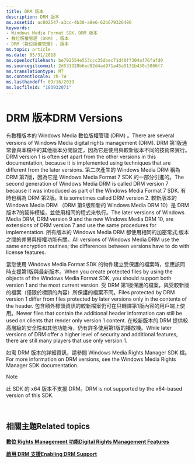 ```yaml
---
title: DRM 版本
description: DRM 版本
ms.assetid: ac802547-a3cc-4b30-a8e6-62b679326486
keywords:
- Windows Media Format SDK，DRM 版本
- 數位版權管理 (DRM) ，版本
- DRM (數位版權管理) ，版本
ms.topic: article
ms.date: 05/31/2018
ms.openlocfilehash: be792554e553ccc35dbec71d40ff304af76fafd0
ms.sourcegitcommit: 2d531328b6ed82d4ad971a45a5131b430c5866f7
ms.translationtype: MT
ms.contentlocale: zh-TW
ms.lasthandoff: 09/16/2019
ms.locfileid: "103932071"
---
```

# <a name="drm-versions"></a><span data-ttu-id="1d246-106">DRM 版本</span><span class="sxs-lookup"><span data-stu-id="1d246-106">DRM Versions</span></span>

<span data-ttu-id="1d246-107">有數種版本的 Windows Media 數位版權管理 (DRM) 。</span><span class="sxs-lookup"><span data-stu-id="1d246-107">There are several versions of Windows Media digital rights management (DRM).</span></span> <span data-ttu-id="1d246-108">DRM 第1版通常會與本檔中的其他版本分開設定，因為它是使用與較新版本不同的技術來實行。</span><span class="sxs-lookup"><span data-stu-id="1d246-108">DRM version 1 is often set apart from the other versions in this documentation, because it is implemented using techniques that are different from the later versions.</span></span> <span data-ttu-id="1d246-109">第二次產生的 Windows Media DRM 稱為 DRM 第7版，因為它是 Windows Media Format 7 SDK 的一部分引進的。</span><span class="sxs-lookup"><span data-stu-id="1d246-109">The second generation of Windows Media DRM is called DRM version 7 because it was introduced as part of the Windows Media Format 7 SDK.</span></span> <span data-ttu-id="1d246-110">有時也稱為 DRM 第2版。</span><span class="sxs-lookup"><span data-stu-id="1d246-110">It is sometimes called DRM version 2.</span></span> <span data-ttu-id="1d246-111">較新版本的 Windows Media DRM （DRM 第9版和新的 Windows Media DRM 10）是 DRM 版本7的延伸模組，並使用相同的程式來執行。</span><span class="sxs-lookup"><span data-stu-id="1d246-111">The later versions of Windows Media DRM, DRM version 9 and the new Windows Media DRM 10, are extensions of DRM version 7 and use the same procedures for implementation.</span></span> <span data-ttu-id="1d246-112">所有版本的 Windows Media DRM 都使用相同的加密常式;版本之間的差異與授權功能有關。</span><span class="sxs-lookup"><span data-stu-id="1d246-112">All versions of Windows Media DRM use the same encryption routines; the differences between versions have to do with license features.</span></span>

<span data-ttu-id="1d246-113">當您使用 Windows Media Format SDK 的物件建立受保護的檔案時，您應該同時支援第1版與最新版本。</span><span class="sxs-lookup"><span data-stu-id="1d246-113">When you create protected files by using the objects of the Windows Media Format SDK, you should support both version 1 and the most current version.</span></span> <span data-ttu-id="1d246-114">受 DRM 第1版保護的檔案，與受較新版的檔案（僅限於標頭的內容）所保護的檔案不同。</span><span class="sxs-lookup"><span data-stu-id="1d246-114">Files protected by DRM version 1 differ from files protected by later versions only in the contents of the header.</span></span> <span data-ttu-id="1d246-115">包含額外標頭資訊的較新檔案仍可在只轉譯第1版內容的用戶端上使用。</span><span class="sxs-lookup"><span data-stu-id="1d246-115">Newer files that contain the additional header information can still be used on clients that render only version 1 content.</span></span> <span data-ttu-id="1d246-116">在較新版本的 DRM 提供較高層級的安全性和其他功能時，仍有許多使用第1版的播放機。</span><span class="sxs-lookup"><span data-stu-id="1d246-116">While later versions of DRM offer a higher level of security and additional features, there are still many players that use only version 1.</span></span>

<span data-ttu-id="1d246-117">如需 DRM 版本的詳細資訊，請參閱 Windows Media Rights Manager SDK 檔。</span><span class="sxs-lookup"><span data-stu-id="1d246-117">For more information on DRM versions, see the Windows Media Rights Manager SDK documentation.</span></span>

> [!Note]  
> <span data-ttu-id="1d246-118">此 SDK 的 x64 版本不支援 DRM。</span><span class="sxs-lookup"><span data-stu-id="1d246-118">DRM is not supported by the x64-based version of this SDK.</span></span>

 

## <a name="related-topics"></a><span data-ttu-id="1d246-119">相關主題</span><span class="sxs-lookup"><span data-stu-id="1d246-119">Related topics</span></span>

<dl> <dt>

[<span data-ttu-id="1d246-120">**數位 Rights Management 功能**</span><span class="sxs-lookup"><span data-stu-id="1d246-120">**Digital Rights Management Features**</span></span>](digital-rights-management-features.md)
</dt> <dt>

[<span data-ttu-id="1d246-121">**啟用 DRM 支援**</span><span class="sxs-lookup"><span data-stu-id="1d246-121">**Enabling DRM Support**</span></span>](enabling-drm-support.md)
</dt> </dl>

 

 




